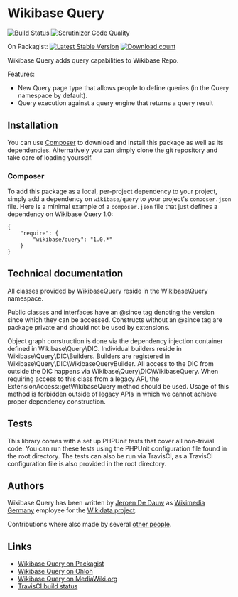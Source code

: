 # Wikibase Query

[![Build Status](https://secure.travis-ci.org/wmde/WikibaseQuery.png?branch=master)](http://travis-ci.org/wmde/WikibaseQuery)
[![Scrutinizer Code Quality](https://scrutinizer-ci.com/g/wmde/WikibaseQuery/badges/quality-score.png?s=0916f98c5cbdd030e32d936f98392a8e1e95f53f)](https://scrutinizer-ci.com/g/wmde/WikibaseQuery/)

On Packagist:
[![Latest Stable Version](https://poser.pugx.org/wikibase/query/version.png)](https://packagist.org/packages/wikibase/query)
[![Download count](https://poser.pugx.org/wikibase/query/d/total.png)](https://packagist.org/packages/wikibase/query)

Wikibase Query adds query capabilities to Wikibase Repo.

Features:

* New Query page type that allows people to define queries (in the Query namespace by default).
* Query execution against a query engine that returns a query result

## Installation

You can use [Composer](http://getcomposer.org/) to download and install
this package as well as its dependencies. Alternatively you can simply clone
the git repository and take care of loading yourself.

### Composer

To add this package as a local, per-project dependency to your project, simply add a
dependency on `wikibase/query` to your project's `composer.json` file.
Here is a minimal example of a `composer.json` file that just defines a dependency on
Wikibase Query 1.0:

    {
        "require": {
            "wikibase/query": "1.0.*"
        }
    }

## Technical documentation

All classes provided by WikibaseQuery reside in the Wikibase\Query namespace.

Public classes and interfaces have an @since tag denoting the version since which they can be accessed.
Constructs without an @since tag are package private and should not be used by extensions.

Object graph construction is done via the dependency injection container defined in Wikibase\Query\DIC.
Individual builders reside in Wikibase\Query\DIC\Builders. Builders are registered in
Wikibase\Query\DIC\WikibaseQueryBuilder. All access to the DIC from outside the DIC happens via
Wikibase\Query\DIC\WikibaseQuery. When requiring access to this class from a legacy API,
the ExtensionAccess::getWikibaseQuery method should be used. Usage of this method is forbidden
outside of legacy APIs in which we cannot achieve proper dependency construction.

## Tests

This library comes with a set up PHPUnit tests that cover all non-trivial code. You can run these
tests using the PHPUnit configuration file found in the root directory. The tests can also be run
via TravisCI, as a TravisCI configuration file is also provided in the root directory.

## Authors

Wikibase Query has been written by [Jeroen De Dauw](https://www.mediawiki.org/wiki/User:Jeroen_De_Dauw)
as [Wikimedia Germany](https://wikimedia.de) employee for the [Wikidata project](https://wikidata.org/).

Contributions where also made by several [other people](https://www.ohloh.net/p/wikibasequery/contributors).

## Links

* [Wikibase Query on Packagist](https://packagist.org/packages/wikibase/query)
* [Wikibase Query on Ohloh](https://www.ohloh.net/p/wikibasequery)
* [Wikibase Query on MediaWiki.org](https://www.mediawiki.org/wiki/Extension:Wikibase_Query)
* [TravisCI build status](https://travis-ci.org/wmde/WikibaseQuery)

